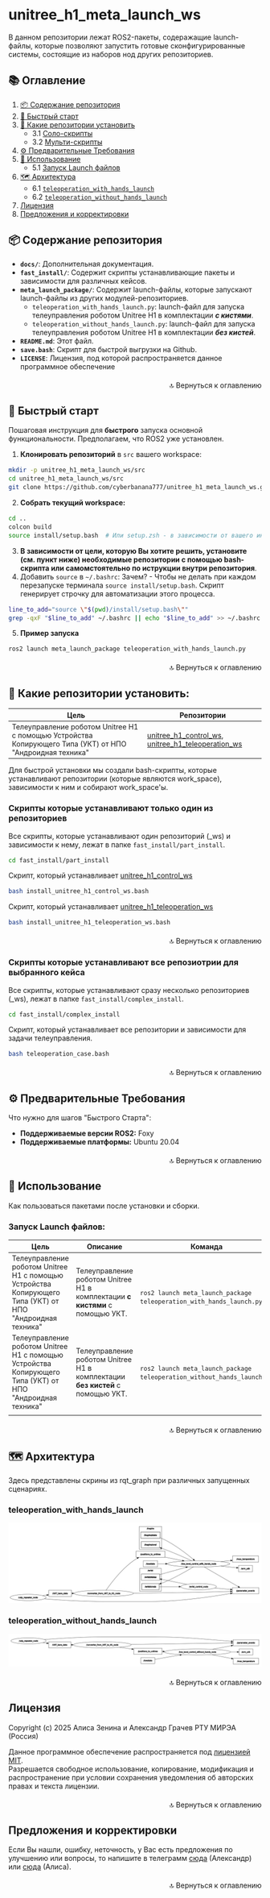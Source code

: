 # unitree_h1_meta_launch_ws
В данном репозитории лежат ROS2-пакеты, содеражащие launch-файлы, которые позволяют запустить готовые сконфигурированные системы, состоящие из наборов нод других репозиториев.

## 📚 Оглавление

1. [📦 Содержание репозитория](#-содержание-репозитория)
2. [🚀 Быстрый старт](#-быстрый-старт)
3. [📂 Какие репозитории установить](#-какие-репозитории-установить)
   - 3.1 [Соло-скрипты](#соло-скрипты)
   - 3.2 [Мульти-скрипты](#мульти-скрипты)
4. [⚙️ Предварительные Требования](#️-предварительные-требования)
5. [🧪 Использование](#-использование)
   - 5.1 [Запуск Launch файлов](#запуск-launch-файлов)
1. [🗺️ Архитектура](#️-архитектура)
   - 6.1 [`teleoperation_with_hands_launch`](#teleoperation_with_hands_launch)
   - 6.2 [`teleoperation_without_hands_launch`](#teleoperation_without_hands_launch)
7. [Лицензия](#лицензия)
8. [Предложения и корректировки](#предложения-и-корректировки)

## 📦 Содержание репозитория
*   **`docs/`**: Дополнительная документация.
*   **`fast_install/`**: Содержит скрипты устанавливающие пакеты и зависимости для различных кейсов.
* **`meta_launch_package/`**: Содержит launch-файлы, которые запускают launch-файлы из других модулей-репозиториев.
	-  `teleoperation_with_hands_launch.py`: launch-файл для запуска телеуправления роботом Unitree H1 в комплектации ***с кистями***.
	- `teleoperation_without_hands_launch.py`: launch-файл для запуска телеуправления роботом Unitree H1 в комплектации ***без кистей***.
*   **`README.md`**: Этот файл.
*   **`save.bash`**: Скрипт для быстрой выгрузки на Github.
*   **`LICENSE`**: Лицензия, под которой распространяется данное программное обеспечение

<p align="right" style="margin-top: 20px;"><a href="#-оглавление" style="text-decoration: none;">🔝 Вернуться к оглавлению</a></p>

## 🚀 Быстрый старт
Пошаговая инструкция для **быстрого** запуска основной функциональности. Предполагаем, что ROS2 уже установлен.
1.  **Клонировать репозиторий** в `src` вашего workspace:
```bash
mkdir -p unitree_h1_meta_launch_ws/src
cd unitree_h1_meta_launch_ws/src
git clone https://github.com/cyberbanana777/unitree_h1_meta_launch_ws.git .
```
2.  **Собрать текущий workspace:**
```bash
cd ..
colcon build
source install/setup.bash  # Или setup.zsh - в зависимости от вашего интерпретатора командной строки
```
3. **В зависимости от цели, которую Вы хотите решить, установите (см. пункт ниже)  необходимые репозитории с помощью bash-скрипта или самомстоятельно по иструкции внутри репозитория**.
4. Добавить `source` в `~/.bashrc`:
Зачем? - Чтобы не делать при каждом перезапуске терминала `source install/setup.bash`. Скрипт генерирует строчку для автоматизации этого процесса.
```bash
line_to_add="source \"$(pwd)/install/setup.bash\""
grep -qxF "$line_to_add" ~/.bashrc || echo "$line_to_add" >> ~/.bashrc
```
5. **Пример запуска**
```bash
ros2 launch meta_launch_package teleoperation_with_hands_launch.py
```
<p align="right" style="margin-top: 20px;"><a href="#-оглавление" style="text-decoration: none;">🔝 Вернуться к оглавлению</a></p>

## 📂 Какие репозитории установить:

|Цель|Репозитории|
|---|---|
|Телеуправление роботом Unitree H1 с помощью Устройства Копирующего Типа (УКТ) от НПО "Андроидная техника"|[unitree_h1_control_ws](https://github.com/cyberbanana777/unitree_h1_control_ws), [unitree_h1_teleoperation_ws](https://github.com/cyberbanana777/unitree_h1_teleoperation_ws)|

Для быстрой установки мы создали bash-скрипты, которые устанавливают репозитории (которые являются work_space), зависимости к ним и собирают work_space'ы.
### **Скрипты которые устанавливают только один из репозиториев**
Все скрипты, которые устанавливают один репозиторий (_ws) и зависимости к нему, лежат в папке `fast_install/part_install`.
```bash
cd fast_install/part_install
```
Скрипт, который устанавливает [unitree_h1_control_ws](https://github.com/cyberbanana777/unitree_h1_control_ws)
```bash
bash install_unitree_h1_control_ws.bash
```
Скрипт, который устанавливает [unitree_h1_teleoperation_ws](https://github.com/cyberbanana777/unitree_h1_teleoperation_ws)
```bash
bash install_unitree_h1_teleoperation_ws.bash
```
<p align="right" style="margin-top: 20px;"><a href="#-оглавление" style="text-decoration: none;">🔝 Вернуться к оглавлению</a></p>

### **Скрипты которые устанавливают все репозиотрии для выбранного кейса**
Все скрипты, которые устанавливают сразу несколько репозиториев (_ws), лежат в папке `fast_install/complex_install`.
```bash
cd fast_install/complex_install
```
Скрипт, который устанавливает все репозитории и зависимости для задачи телеуправления.
```bash
bash teleoperation_case.bash
```
<p align="right" style="margin-top: 20px;"><a href="#-оглавление" style="text-decoration: none;">🔝 Вернуться к оглавлению</a></p>

## ⚙️ Предварительные Требования
Что нужно для шагов "Быстрого Старта":
*   **Поддерживаемые версии ROS2:** Foxy
*   **Поддерживаемые платформы:** Ubuntu 20.04

<p align="right" style="margin-top: 20px;"><a href="#-оглавление" style="text-decoration: none;">🔝 Вернуться к оглавлению</a></p>

## 🧪 Использование
Как пользоваться пакетами после установки и сборки.
### **Запуск Launch файлов:**

| Цель                                                                                                      | Описание                                                                       | Команда                                                                  |
| --------------------------------------------------------------------------------------------------------- | ------------------------------------------------------------------------------ | ------------------------------------------------------------------------ |
| Телеуправление роботом Unitree H1 с помощью Устройства Копирующего Типа (УКТ) от НПО "Андроидная техника" | Телеуправление роботом Unitree H1 в комплектации **с кистями** с помощью УКТ.  | <br>`ros2 launch meta_launch_package teleoperation_with_hands_launch.py` |
| Телеуправление роботом Unitree H1 с помощью Устройства Копирующего Типа (УКТ) от НПО "Андроидная техника" | Телеуправление роботом Unitree H1 в комплектации **без кистей** с помощью УКТ. | `ros2 launch meta_launch_package teleoperation_without_hands_launch.py`  |
|                                                                                                           |                                                                                |                                                                          |
  
<p align="right" style="margin-top: 20px;"><a href="#-оглавление" style="text-decoration: none;">🔝 Вернуться к оглавлению</a></p>

## 🗺️ Архитектура
Здесь представлены скрины из rqt_graph при различных запущенных сценариях.
### teleoperation_with_hands_launch
![teleoperation_with_hands](docs/meta_launch_teleoperation_with_hands.png)
### teleoperation_without_hands_launch
![teleoperation_without_hands](docs/meta_launch_teleoperation_without_hands.png)

<p align="right" style="margin-top: 20px;"><a href="#-оглавление" style="text-decoration: none;">🔝 Вернуться к оглавлению</a></p>

## Лицензия
Copyright (c) 2025 Алиса Зенина и Александр Грачев РТУ МИРЭА (Россия)

Данное программное обеспечение распространяется под [лицензией MIT](LICENSE).  
Разрешается свободное использование, копирование, модификация и распространение при условии сохранения уведомления об авторских правах и текста лицензии.

<p align="right" style="margin-top: 20px;"><a href="#-оглавление" style="text-decoration: none;">🔝 Вернуться к оглавлению</a></p>

## Предложения и корректировки
Если Вы нашли, ошибку, неточность, у Вас есть предложения по улучшению или вопросы, то напишите в телеграмм [сюда](https://t.me/Alex_19846) (Александр) или [сюда](https://t.me/Kika_01) (Алиса).  

<p align="right" style="margin-top: 20px;"><a href="#-оглавление" style="text-decoration: none;">🔝 Вернуться к оглавлению</a></p>

